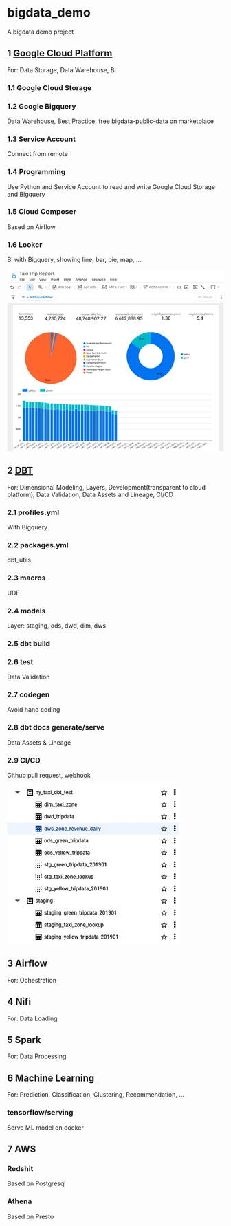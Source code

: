 # bigdata_demo
A bigdata demo project

## 1 <a href='https://github.com/barneywill/bigdata_demo/tree/main/google_cloud'>Google Cloud Platform</a>
For: Data Storage, Data Warehouse, BI
### 1.1 Google Cloud Storage
### 1.2 Google Bigquery
Data Warehouse, Best Practice, free bigdata-public-data on marketplace
### 1.3 Service Account
Connect from remote
### 1.4 Programming
Use Python and Service Account to read and write Google Cloud Storage and Bigquery
### 1.5 Cloud Composer
Based on Airflow
### 1.6 Looker
BI with Bigquery, showing line, bar, pie, map, ...

![looker](https://github.com/barneywill/bigdata_demo/blob/main/imgs/looker.jpg)

## 2 <a href='https://github.com/barneywill/bigdata_demo/tree/main/dbt'>DBT</a>
For: Dimensional Modeling, Layers, Development(transparent to cloud platform), Data Validation, Data Assets and Lineage, CI/CD
### 2.1 profiles.yml 
With Bigquery
### 2.2 packages.yml
dbt_utils
### 2.3 macros
UDF
### 2.4 models
Layer: staging, ods, dwd, dim, dws
### 2.5 dbt build
### 2.6 test
Data Validation
### 2.7 codegen
Avoid hand coding
### 2.8 dbt docs generate/serve
Data Assets & Lineage
### 2.9 CI/CD
Github pull request, webhook

![Data Warehouse Layers](https://github.com/barneywill/bigdata_demo/blob/main/imgs/bigquery_dataset_structure.jpg)

## 3 Airflow
For: Ochestration

## 4 Nifi
For: Data Loading

## 5 Spark
For: Data Processing

## 6 Machine Learning
For: Prediction, Classification, Clustering, Recommendation, ...
### tensorflow/serving
Serve ML model on docker

## 7 AWS
### Redshit 
Based on Postgresql
### Athena
Based on Presto